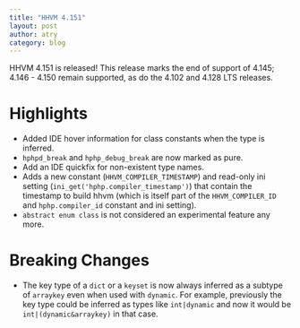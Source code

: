 ```yaml
---
title: "HHVM 4.151"
layout: post
author: atry
category: blog
---
```


HHVM 4.151 is released! This release marks the end of support of 4.145; 4.146 -
4.150 remain supported, as do the 4.102 and 4.128 LTS releases.

# Highlights

- Added IDE hover information for class constants when the type is inferred.
- `hphpd_break` and `hphp_debug_break` are now marked as pure.
- Add an IDE quickfix for non-existent type names.
- Adds a new constant (`HHVM_COMPILER_TIMESTAMP`) and read-only ini setting
  (`ini_get('hphp.compiler_timestamp')`) that contain the timestamp to build
  hhvm (which is itself part of the `HHVM_COMPILER_ID` and `hphp.compiler_id`
  constant and ini setting).
- `abstract enum class` is not considered an experimental feature any more.

# Breaking Changes

- The key type of a `dict` or a `keyset` is now always inferred as a subtype of
  `arraykey` even when used with `dynamic`. For example, previously the key type
  could be inferred as types like `int|dynamic` and now it would be
  `int|(dynamic&arraykey)` in that case.

